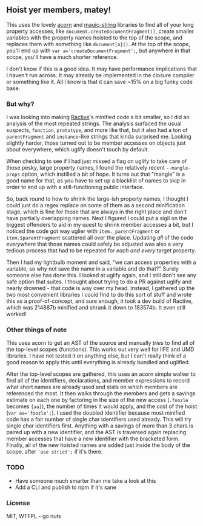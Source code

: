## Hoist yer members, matey!

This uses the lovely [acorn](https://github.com/ternjs/acorn) and [magic-string](https://github.com/Rich-Harris/magic-string) libraries to find all of your long property accesses, like `document.createDocumentFragment()`, create smaller variables with the property names hoisted to the top of the scope, and replaces them with something like `document[a]()`. At the top of the scope, you'll end up with `var a='createDocumentFragment';`, but anywhere in that scope, you'll have a much shorter reference.

I don't know if this is a good idea. It may have performance implications that I haven't run across. It may already be implemented in the closure compiler or something like it. All I know is that it can save ~15% on a big funky code base.

### But why?

I was looking into making [Ractive](https://github.com/ractivejs/ractive)'s minified code a bit smaller, so I did an analysis of the most repeated strings. The analysis surfaced the usual suspects, `function`, `prototype`, and more like that, but it also had a ton of `parentFragment` and `instance`-like strings that kinda surprised me. Looking slightly harder, those turned out to be member accesses on objects just about everywhere, which uglify doesn't touch by default.

When checking to see if I had just missed a flag on uglify to take care of those pesky, large property names, I found the relatively recent `--mangle-props` option, which instilled a bit of hope. It turns out that "mangle" is a good name for that, as you have to set up a blacklist of names to skip in order to end up with a still-functioning public interface.

So, back round to how to shrink the large-ish property names, I thought I could just do a regex replace on some of them as a second minification stage, which is fine for those that are always in the right place and don't have partially overlapping names. Next I figured I could put a sigil on the biggest offenders to aid in my quest to shrink member accesses a bit, but I noticed the code got way uglier with `item._parentFragment` or `item.$parentFragment` scattered all over the place. Updating _all_ of the code _everywhere_ that those names could safely be adjusted was also a very tedious process that had to be repeated for _each and every_ target property.

Then I had my lightbulb moment and said, "we can access properties with a variable, so why not save the name in a variable and do that?" Surely someone else has done this. I looked at uglify again, and I still don't see any safe option that suites. I thought about trying to do a PR against uglify and nearly drowned - that code is way over my head. Instead, I gathered up the two most convenient libraries I could find to do this sort of stuff and wrote this as a proof-of-concept, and sure enough, it took a dev build of Ractive, which was 214887b minified and shrank it down to 183574b. It even still worked!

### Other things of note

This uses acorn to get an AST of the source and manually _tries_ to find all of the top-level scopes (functions). This works out very well for IIFE and UMD libraries. I have not tested it on anything else, but I can't really think of a good reason to apply this until everything is already bundled and uglified.

After the top-level scopes are gathered, this uses an acorn simple walker to find all of the identifiers, declarations, and member expressions to record what short names are already used and stats on which members are referenced the most. It then walks through the members and gets a savings estimate on each one by factoring in the size of the new access (`.foozle` becomes `[aa]`), the number of times it would apply, and the cost of the hoist (`var aa='foozle';`). I used the doubled identifier because most minified code has a fair number of single char identifiers used already. This will try single char identifiers first. Anything with a savings of more than 3 chars is paired up with a new identifier, and the AST is traversed again replacing member accesses that have a new identifier with the bracketed form. Finally, all of the new hoisted names are added just inside the body of the scope, after `'use strict';` if it's there.

### TODO

* Have someone much smarter than me take a look at this
* Add a CLI and publish to npm if it's sane

### License

MIT, WTFPL - go nuts
